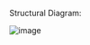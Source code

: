 Structural Diagram:


![image](https://user-images.githubusercontent.com/94212414/142982206-f62209f8-efa9-4960-8343-84f3d86d29b7.png)





